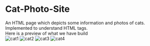 # Cat-Photo-Site
An HTML page which depicts some information and photos of  cats. Implemented to understand HTML tags.<br>
Here is a preview of what we have build<br>
![cat1](https://user-images.githubusercontent.com/83488126/185436455-ea709217-c965-436e-aab0-5bed495837e4.PNG)
![cat2](https://user-images.githubusercontent.com/83488126/185436450-147d23de-4a6e-476b-b6d2-b207291e32f9.PNG)
![cat3](https://user-images.githubusercontent.com/83488126/185436442-4ec6acab-346b-4a4a-9805-25403ffcfe7b.PNG)
![cat4](https://user-images.githubusercontent.com/83488126/185436432-a5aff3ee-2057-4e42-b268-96b7af552588.PNG)



